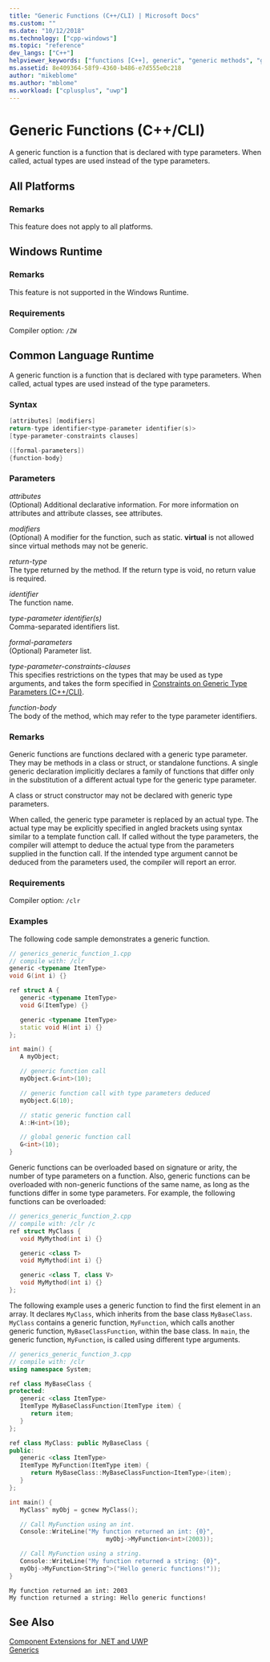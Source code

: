 ```yaml
---
title: "Generic Functions (C++/CLI) | Microsoft Docs"
ms.custom: ""
ms.date: "10/12/2018"
ms.technology: ["cpp-windows"]
ms.topic: "reference"
dev_langs: ["C++"]
helpviewer_keywords: ["functions [C++], generic", "generic methods", "generics [C++], functions", "methods [C++], generic", "generic functions"]
ms.assetid: 8e409364-58f9-4360-b486-e7d555e0c218
author: "mikeblome"
ms.author: "mblome"
ms.workload: ["cplusplus", "uwp"]
---
```

# Generic Functions (C++/CLI)

A generic function is a function that is declared with type parameters. When called, actual types are used instead of the type parameters.

## All Platforms

### Remarks

This feature does not apply to all platforms.

## Windows Runtime

### Remarks

This feature is not supported in the Windows Runtime.

### Requirements

Compiler option: `/ZW`

## Common Language Runtime

A generic function is a function that is declared with type parameters. When called, actual types are used instead of the type parameters.

### Syntax

```cpp
[attributes] [modifiers]
return-type identifier<type-parameter identifier(s)>
[type-parameter-constraints clauses]

([formal-parameters])
{function-body}
```

### Parameters

*attributes*<br/>
(Optional) Additional declarative information. For more information on attributes and attribute classes, see attributes.

*modifiers*<br/>
(Optional) A modifier for the function, such as static.  **virtual** is not allowed since virtual methods may not be generic.

*return-type*<br/>
The type returned by the method. If the return type is void, no return value is required.

*identifier*<br/>
The function name.

*type-parameter identifier(s)*<br/>
Comma-separated identifiers list.

*formal-parameters*<br/>
(Optional) Parameter list.

*type-parameter-constraints-clauses*<br/>
This specifies restrictions on the types that may be used as type arguments, and takes the form specified in [Constraints on Generic Type Parameters (C++/CLI)](../windows/constraints-on-generic-type-parameters-cpp-cli.md).

*function-body*<br/>
The body of the method, which may refer to the type parameter identifiers.

### Remarks

Generic functions are functions declared with a generic type parameter. They may be methods in a class or struct, or standalone functions. A single generic declaration implicitly declares a family of functions that differ only in the substitution of a different actual type for the generic type parameter.

A class or struct constructor may not be declared with generic type parameters.

When called, the generic type parameter is replaced by an actual type. The actual type may be explicitly specified in angled brackets using syntax similar to a template function call. If called without the type parameters, the compiler will attempt to deduce the actual type from the parameters supplied in the function call. If the intended type argument cannot be deduced from the parameters used, the compiler will report an error.

### Requirements

Compiler option: `/clr`

### Examples

The following code sample demonstrates a generic function.

```cpp
// generics_generic_function_1.cpp
// compile with: /clr
generic <typename ItemType>
void G(int i) {}

ref struct A {
   generic <typename ItemType>
   void G(ItemType) {}

   generic <typename ItemType>
   static void H(int i) {}
};

int main() {
   A myObject;

   // generic function call
   myObject.G<int>(10);

   // generic function call with type parameters deduced
   myObject.G(10);

   // static generic function call
   A::H<int>(10);

   // global generic function call
   G<int>(10);
}
```

Generic functions can be overloaded based on signature or arity, the number of type parameters on a function. Also, generic functions can be overloaded with non-generic functions of the same name, as long as the functions differ in some type parameters. For example, the following functions can be overloaded:

```cpp
// generics_generic_function_2.cpp
// compile with: /clr /c
ref struct MyClass {
   void MyMythod(int i) {}

   generic <class T>
   void MyMythod(int i) {}

   generic <class T, class V>
   void MyMythod(int i) {}
};
```

The following example uses a generic function to find the first element in an array. It declares `MyClass`, which inherits from the base class `MyBaseClass`. `MyClass` contains a generic function, `MyFunction`, which calls another generic function, `MyBaseClassFunction`, within the base class. In `main`, the generic function, `MyFunction`, is called using different type arguments.

```cpp
// generics_generic_function_3.cpp
// compile with: /clr
using namespace System;

ref class MyBaseClass {
protected:
   generic <class ItemType>
   ItemType MyBaseClassFunction(ItemType item) {
      return item;
   }
};

ref class MyClass: public MyBaseClass {
public:
   generic <class ItemType>
   ItemType MyFunction(ItemType item) {
      return MyBaseClass::MyBaseClassFunction<ItemType>(item);
   }
};

int main() {
   MyClass^ myObj = gcnew MyClass();

   // Call MyFunction using an int.
   Console::WriteLine("My function returned an int: {0}",
                           myObj->MyFunction<int>(2003));

   // Call MyFunction using a string.
   Console::WriteLine("My function returned a string: {0}",
   myObj->MyFunction<String^>("Hello generic functions!"));
}
```

```Output
My function returned an int: 2003
My function returned a string: Hello generic functions!
```

## See Also

[Component Extensions for .NET and UWP](../windows/component-extensions-for-runtime-platforms.md)<br/>
[Generics](../windows/generics-cpp-component-extensions.md)
